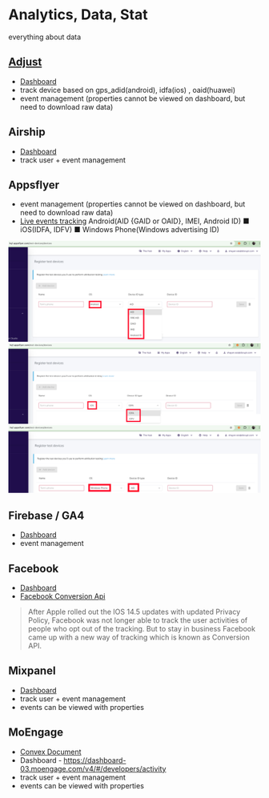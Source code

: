 # Analytics, Data, Stat
everything about data

## [Adjust](https://docs.google.com/document/d/1o4W9hWqjEqSRYWCJ2yGxwleZzpXG2BA6FxYBy_IZVMg/edit#heading=h.qv5tuf5lkyjv) 
- [Dashboard](https://suite.adjust.com/datascape/report)
- track device based on gps_adid(android), idfa(ios) , oaid(huawei)
- event management (properties cannot be viewed on dashboard, but need to download raw data)

## Airship 
- [Dashboard](https://go.airship.com/apps/TDTGyqSbQyq4XHajj62UrA/contact_management/channel/35145b1c-b746-444b-a8e0-026c4473f5fe)
- track user + event management

## Appsflyer 
- event management (properties cannot be viewed on dashboard, but need to download raw data)
- [Live events tracking](https://support.appsflyer.com/hc/en-us/articles/207031996-Registering-test-devices#register-a-device-using-the-appsflyer-device-id-app-admin-only)
Android(AID {GAID or OAID}, IMEI, Android ID) ■ iOS(IDFA, IDFV) ■ Windows Phone(Windows advertising ID)

![android](appsflyer/!/appsflyer-android.jpg)
![ios](appsflyer/!/appsflyer-ios.jpg)
![windows](appsflyer/!/appsflyer-windows.jpg)

## Firebase / GA4
- [Dashboard](https://console.firebase.google.com/u/1/project/savyour-test/analytics/app/ios:com.disrupt.savyour/events/)
- event management

## Facebook
- [Dashboard](https://www.facebook.com/events_manager2/overview)
- [Facebook Conversion Api](https://www.youtube.com/watch?v=Tqb9GcHlAfk)
> After Apple rolled out the IOS 14.5 updates with updated Privacy Policy, Facebook was not longer able to track the user activities of people who opt out of the tracking.
But to stay in business Facebook came up with a new way of tracking which is known as Conversion API.

## Mixpanel
- [Dashboard](https://mixpanel.com/project/1305204/view/20473/app/users)
- track user + event management
- events can be viewed with properties

## MoEngage
- [Convex Document](https://docs.google.com/document/d/1FgRO8P9BUZEXUOCQfTN1m5EoogzNcWPakogHs9H6fww/edit#heading=h.u6fin22lpwu7)
- Dashboard - https://dashboard-03.moengage.com/v4/#/developers/activity
- track user + event management
- events can be viewed with properties
